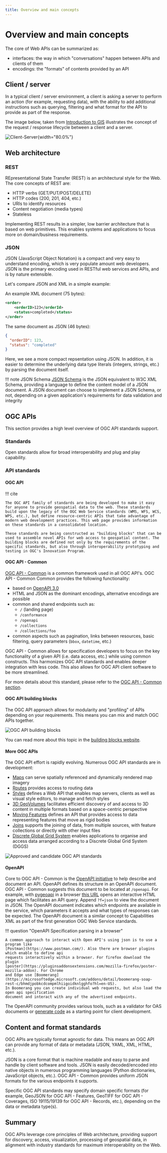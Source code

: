```yaml
---
title: Overview and main concepts
---
```


# Overview and main concepts

The core of Web APIs can be summarized as:

- interfaces: the way in which "conversations" happen between APIs and clients of them
- encodings: the "formats" of contents provided by an API

## Client / server

In a typical client / server environment, a client is asking a server to perform an action (for
example, requesting data), with the ability to add additional instructions such as querying, filtering
and what format for the API to provide as part of the response.

The image below, taken from [Introduction to GIS](https://volaya.github.io/gis-book/en/) illustrates
the concept of the request / response lifecycle between a client and a server.

![Client-Server](assets/images/How_internet_works.png){width="80.0%"}

## Web architecture

### REST

REpresentational State Transfer (REST) is an architectural style for the Web.  The core concepts of REST are:

- HTTP verbs (GET/PUT/POST/DELETE)
- HTTP codes (200, 201, 404, etc.)
- URIs to identify resources
- Content negotiation (media types)
- Stateless

Implementing REST results in a simpler, low barrier architecture that is based on web primitives.  This enables systems
and applications to focus more on domain/business requirements.

### JSON

JSON (JavaScript Object Notation) is a compact and very easy to understand encoding, which is very populate amount
web developers.  JSON is the primary encoding used in RESTful web services and APIs, and is by nature extensible.

Let's compare JSON and XML in a simple example:

An example XML document (75 bytes):

```xml
<order>
    <orderID>123</orderId>
    <status>completed</status>
</order>
```

The same document as JSON (46 bytes):

```json
{
  "orderID": 123,
  "status": "completed"
}
```

Here, we see a more compact repsentation using JSON.  In addition, it is easier to determine the underlying data
type literals (integers, strings, etc.) by parsing the document itself.

!!! note JSON Schema
    [JSON Schema](https://json-schema.org) is the JSON equivalent to W3C XML Schema, providing a language to define the content model of
    a JSON document.  A JSON document can choose to implement a JSON Schema, or not, depending on a given application's requirements
    for data validation and integrity

## OGC APIs

This section provides a high level overview of OGC API standards support.

### Standards

Open standards allow for broad interoperability and plug and play capability.

### API standards

#### OGC API

!!! cite

    The OGC API family of standards are being developed to make it easy for anyone to provide geospatial data to the web. These standards build upon the legacy of the OGC Web Service standards (WMS, WFS, WCS, WPS, etc.), but define resource-centric APIs that take advantage of modern web development practices. This web page provides information on these standards in a consolidated location.

    These standards are being constructed as "building blocks" that can be used to assemble novel APIs for web access to geospatial content. The building blocks are defined not only by the requirements of the specific standards, but also through interoperability prototyping and testing in OGC's Innovation Program. 

#### OGC API - Common

[OGC API - Common](https://ogcapi.ogc.org/common/) is a common framework used in all OGC API's. 
OGC API - Common Common provides the following functionality:

- based on [OpenAPI 3.0](https://spec.openapis.org/oas/latest.html)
- HTML and JSON as the dominant encodings, alternative encodings are possible
- common and shared endpoints such as:
    - `/` (landing page)
    - `/conformance`
    - `/openapi`
    - `/collections`
    - `/collections/foo`
- common aspects such as pagination, links between resources, basic filtering, query parameters (`bbox`, `datetime`, etc.)

OGC API - Common allows for specification developers to focus on the key functionality of a given API (i.e. data access, etc.)
while using common constructs. This harmonizes OGC API standards and enables deeper integration with less code. This also
allows for OGC API client software to be more streamlined.

For more details about this standard, please refer to the [OGC API - Common section](https://ogcapi-workshop.ogc.org/api-deep-dive/common/).

#### OGC API building blocks

The OGC API approach allows for modularity and "profiling" of APIs depending on your requirements.  This means you
can mix and match OGC APIs together.

![OGC API building blocks](assets/images/ogc-api-building-blocks.png)

You can read more about this topic in the [building blocks website](https://opengeospatial.github.io/bblocks/).

#### More OGC APIs

The OGC API effort is rapidly evolving. Numerous OGC API standards are in development:

- [Maps](https://ogcapi.ogc.org/maps) can serve spatially referenced and dynamically rendered map imagery
- [Routes](https://ogcapi.ogc.org/routes) provides access to routing data
- [Styles](https://ogcapi.ogc.org/styles) defines a Web API that enables map servers, clients as well as visual style editors, to manage and fetch styles
- [3D GeoVolumes](https://ogcapi.ogc.org/geovolumes) facilitates efficient discovery of and access to 3D content in multiple formats based on a space-centric perspective
- [Moving Features](https://ogcapi.ogc.org/movingfeatures) defines an API that provides access to data representing features that move as rigid bodies
- [Joins](https://ogcapi.ogc.org/joins)  supports the joining of data, from multiple sources, with feature collections or directly with other input files
- [Discrete Global Grid System](https://ogcapi.ogc.org/dggs) enables applications to organise and access data arranged according to a Discrete Global Grid System (DGGS)

![Approved and candidate OGC API standards](assets/images/ogcapis.png)

#### OpenAPI

Core to OGC API - Common is the [OpenAPI initiative](https://www.openapis.org/about) to help
describe and document an API. OpenAPI defines its structure in an OpenAPI document. 
OGC API - Common suggests this document to be located at `/openapi`. For example, with [pygeoapi](https://pygeoapi.io) in a browser 
[this URL](https://demo.pygeoapi.io/master/openapi) opens an interactive HTML page which facilitates 
an API query. Append `?f=json` to view the document in JSON. The OpenAPI document indicates which
endpoints are available in the service, which parameters it accepts and 
what types of responses can be expected. The OpenAPI document is a similar concept to Capabilities
XML as part of the first generation OGC Web Service standards.

!!! question "OpenAPI Specification parsing in a browser" 

    A common approach to interact with Open API's using json is to use a program like 
    [Postman](https://www.postman.com/). Also there are browser plugins which enable to define api 
    requests interactively within a browser. For firefox download the plugin 
    [poster](https://pluginsaddonsextensions.com/mozilla-firefox/poster-mozilla-addon). For Chrome 
    and Edge use [Boomerang](https://microsoftedge.microsoft.com/addons/detail/boomerang-soap-rest-c/bhmdjpobkcdcompmlhiigoidknlgghfo?hl=en-US). 
    In Boomerang you can create individual web requests, but also load the open api specification 
    document and interact with any of the advertised endpoints. 

The OpenAPI community provides various tools, such as a validator for OAS documents or 
[generate code](https://swagger.io/tools/swagger-codegen/) as a starting point for client development.

## Content and format standards

OGC APIs are typically format agnostic for data.  This means an OGC API can provide any format of data
or metadata (JSON, YAML, XML, HTML, etc.).

JSON is a core format that is machine readable and easy to parse and handle
by client software and tools.  JSON is easily decoded/encoded into native objects in numerous
programming languages (Python dictionaries, JavaScript objects, etc.).  OGC API - Common provides
uniform JSON formats for the various endpoints it supports.

Specific OGC API standards may specify domain specific formats (for example,
GeoJSON for OGC API - Features, GeoTIFF for OGC API - Coverages, ISO 19115/19139 for OGC API - Records, etc.),
depending on the data or metadata type(s).

## Summary

OGC APIs leverage core principles of Web architecture, providing support for discovery, access, visualization, processing
of geospatial data, in alignment with industry standards for maximum interoperability on the Web.
